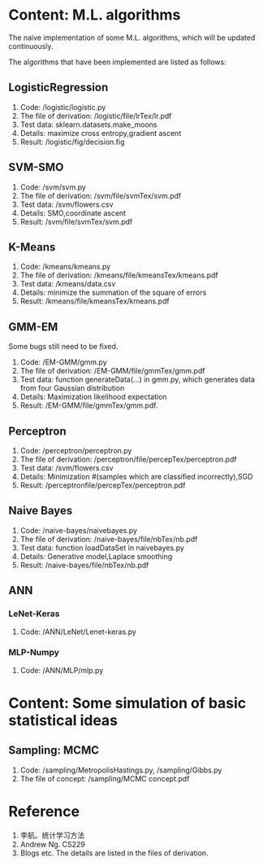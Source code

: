 # Content: M.L. algorithms
The naive implementation of some M.L. algorithms, which will be updated continuously.

The algorithms that have been implemented are listed as follows:

## LogisticRegression
1.  Code: /logistic/logistic.py
2.  The file of derivation: /logistic/file/lrTex/lr.pdf
3.  Test data: sklearn.datasets.make_moons
4.  Details: maximize cross entropy,gradient ascent
5.  Result: /logistic/fig/decision.fig
## SVM-SMO
1.  Code: /svm/svm.py
2.  The file of derivation: /svm/file/svmTex/svm.pdf
3.  Test data: /svm/flowers.csv
4.  Details: SMO,coordinate ascent
5.  Result: /svm/file/svmTex/svm.pdf

## K-Means
1.  Code: /kmeans/kmeans.py
2.  The file of derivation: /kmeans/file/kmeansTex/kmeans.pdf
3.  Test data: /kmeans/data.csv
4.  Details: minimize the summation of the square of errors
5.  Result: /kmeans/file/kmeansTex/kmeans.pdf

## GMM-EM
Some bugs still need to be fixed.
1.  Code: /EM-GMM/gmm.py
2.  The file of derivation: /EM-GMM/file/gmmTex/gmm.pdf
3.  Test data: function generateData(...) in gmm.py, which generates data from four Gaussian distribution
4.  Details: Maximization likelihood expectation
5.  Result: /EM-GMM/file/gmmTex/gmm.pdf.

## Perceptron
1.  Code: /perceptron/perceptron.py
2.  The file of derivation: /perceptron/file/percepTex/perceptron.pdf
3.  Test data: /svm/flowers.csv
4.  Details: Minimization #(samples which are classified incorrectly),SGD
5.  Result: /perceptronfile/percepTex/perceptron.pdf

## Naive Bayes
1.  Code: /naive-bayes/naivebayes.py
2.  The file of derivation: /naive-bayes/file/nbTex/nb.pdf
3.  Test data: function loadDataSet in naivebayes.py
4.  Details: Generative model,Laplace smoothing
5.  Result: /naive-bayes/file/nbTex/nb.pdf

## ANN
### LeNet-Keras
1.  Code: /ANN/LeNet/Lenet-keras.py

### MLP-Numpy
1.  Code: /ANN/MLP/mlp.py

# Content: Some simulation of basic statistical ideas
## Sampling: MCMC
1.  Code: /sampling/MetropolisHastings.py, /sampling/Gibbs.py
2.  The file of concept: /sampling/MCMC concept.pdf

# Reference
1.  李航。统计学习方法
2.  Andrew Ng. CS229
3.  Blogs etc. The details are listed in the files of derivation.